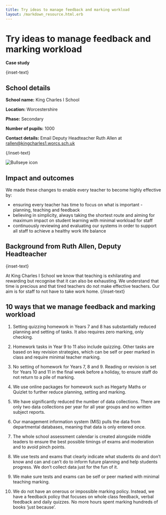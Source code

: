 ```yaml
---
title: Try ideas to manage feedback and marking workload
layout: /markdown_resource.html.erb
---
```


# Try ideas to manage feedback and marking workload

<strong class="govuk-tag">Case study</strong>

{inset-text}

## School details

**School name:** King Charles I School

**Location:** Worcestershire

**Phase:** Secondary

**Number of pupils:** 1000

**Contact details:** Email Deputy Headteacher Ruth Allen at  <rallen@kingcharles1.worcs.sch.uk>

{/inset-text}

<div class="govuk-grid-row dfe-width-container">
  <div class="govuk-grid-column-full">
    <div class="info-box">
      <div class="info-box__corner">
        <img src="/assets/images/bullseye.svg" alt="Bullseye icon">
      </div>
      <h2 class="govuk-heading-m">
        Impact and outcomes
      </h2>
      <p>
        We made these changes to enable every teacher to become highly effective by:
      </p>
      <ul>
        <li>
          ensuring every teacher has time to focus on what is important - planning, teaching and feedback
        </li>
        <li>
          believing in simplicity, always taking the shortest route and aiming for maximum impact on student learning with minimal workload for staff 
        </li>
        <li>
          continuously reviewing and evaluating our systems in order to support all staff to achieve a healthy work life balance
        </li>
     </ul> 
      </p>
    </div>
  </div>
</div>

## Background from Ruth Allen, Deputy Headteacher

{inset-text}

At King Charles I School we know that teaching is exhilarating and rewarding but recognise that it can also be exhausting. We understand that time is precious and that tired teachers do not make effective teachers. Our aim is for staff to not have to take work home. 
{/inset-text}

## 10 ways that we manage feedback and marking workload 

1. Setting quizzing homework in Years 7 and 8 has substantially reduced planning and setting of tasks. It also requires zero marking, only checking.  

2. Homework tasks in Year 9 to 11 also include quizzing. Other tasks are based on key revision strategies, which can be self or peer marked in class and require minimal teacher marking.   

3. No setting of homework for Years 7, 8 and 9. Reading or revision is set for Years 10 and 11 in the final week before a holiday, to ensure staff do not return to a pile of marking.

4. We use online packages for homework such as Hegarty Maths or Quizlet to further reduce planning, setting and marking.   

5. We have significantly reduced the number of data collections. There are only two data collections per year for all year groups and no written subject reports. 

6. Our management information system (MIS) pulls the data from departmental databases, meaning that data is only entered once.  

7. The whole school assessment calendar is created alongside middle leaders to ensure the best possible timings of exams and moderation and to avoid pinch points.  

8. We use tests and exams that clearly indicate what students do and don’t know and can and can’t do to inform future planning and help students progress. We don’t collect data just for the fun of it.

9. We make sure tests and exams can be self or peer marked with minimal teaching marking.  

10. We do not have an onerous or impossible marking policy. Instead, we have a feedback policy that focuses on whole class feedback, verbal feedback and daily quizzes. No more hours spent marking hundreds of books ‘just because’. 
